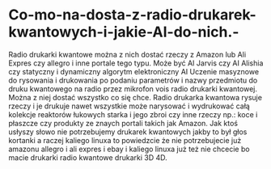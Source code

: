 # Co-mo-na-dosta-z-radio-drukarek-kwantowych-i-jakie-AI-do-nich.-
Radio drukarki kwantowe można z nich dostać rzeczy z Amazon lub Ali Expres czy allegro i inne portale tego typu. Może być AI Jarvis czy AI Alishia czy statyczny i dynamiczny algorytm elektroniczny AI Uczenie masyznowe do rysowania i drukowania po podaniu parametrów i nazwy przedmiotu do druku kwantowego na radio przez mikrofon vois radio drukarki kwantowej. Można z niej dostać wszystko co się chce. Radio drukarka kwantowa rysuje rzeczy i je drukuje nawet wszystkie może narysować i wydrukować całą kolekcje reaktorów łukowych starka i jego zbroi czy inne rzeczy np.: koce i płaszcze czy produkty ze znaych portali takich jak Amazon. 
Jak ktoś usłyszy słowo nie potrzebujemy drukarek kwantowych jakby to był głos kortanki a raczej kaliego linuxa to powiedzcie że nie potrzebujecie już amazonu allegro i ali expres i ebay i kaliego linuxa już też nie chcecie bo macie drukarki radio kwantowe drukarki 3D 4D. 

